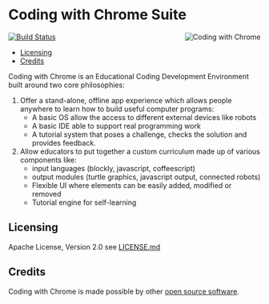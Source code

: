 Coding with Chrome Suite
=========================

[![Build Status](https://travis-ci.org/google/coding-with-chrome.svg?branch=suite)](https://travis-ci.org/google/coding-with-chrome)
<img src="/static_files/images/cwc_logo.png" align="right" alt="Coding with Chrome">

* [Licensing](#licensing)
* [Credits](#credits)

Coding with Chrome is an Educational Coding Development Environment built around
two core philosophies:

1. Offer a stand-alone, offline app experience which allows people anywhere to
   learn how to build useful computer programs:
   * A basic OS allow the access to different external devices like robots
   * A basic IDE able to support real programming work
   * A tutorial system that poses a challenge, checks the solution and
     provides feedback.
2. Allow educators to put together a custom curriculum made up of various
   components like:
   * input languages (blockly, javascript, coffeescript)
   * output modules (turtle graphics, javascript output, connected robots)
   * Flexible UI where elements can be easily added, modified or removed
   * Tutorial engine for self-learning

Licensing
----------

Apache License, Version 2.0 see [LICENSE.md](LICENSE.md)


Credits
--------

Coding with Chrome is made possible by other [open source software](NOTICE.md).

